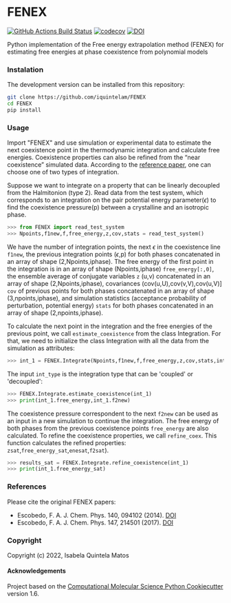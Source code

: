 FENEX
==============================
[//]: # (Badges)
[![GitHub Actions Build Status](https://github.com/REPLACE_WITH_OWNER_ACCOUNT/FENEX/workflows/CI/badge.svg)](https://github.com/REPLACE_WITH_OWNER_ACCOUNT/FENEX/actions?query=workflow%3ACI)
[![codecov](https://codecov.io/gh/REPLACE_WITH_OWNER_ACCOUNT/FENEX/branch/master/graph/badge.svg)](https://codecov.io/gh/REPLACE_WITH_OWNER_ACCOUNT/FENEX/branch/master)
[![DOI](https://doi.org/10.1063/1.4866764.svg)](https://doi.org/10.1063/1.4866764)


Python implementation of the Free energy extrapolation method (FENEX) for estimating free energies at phase coexistence from polynomial models 

### Instalation

The development version can be installed from this repository:
```bash
git clone https://github.com/iquintelam/FENEX
cd FENEX
pip install
```
### Usage

Import "FENEX" and use simulation or experimental data to estimate the next coexistence point in the thermodynamic integration and calculate free energies. Coexistence properties can also be refined from the “near coexistence” simulated data. According to the [reference paper](https://doi.org/10.1063/1.5006047), one can choose one of two types of integration.

Suppose we want to integrate on a property that can be linearly decoupled from the Halmitonion (type 2).
Read data from the test system, which corresponds to an integration on the pair potential energy parameter($\epsilon$) to find the coexistence pressure(p) between a crystalline and an isotropic phase.

```python
>>> from FENEX import read_test_system
>>> Npoints,f1new,f,free_energy,z,cov,stats = read_test_system() 
```
We have the number of integration points, the next $\epsilon$ in the coexistence line `f1new`, the previous integration points ($\epsilon$,p) for both phases concatenated in an array of shape (2,Npoints,iphase). The free energy of the first point in the integration is in an array of shape (Npoints,iphase) `free_energy[:,0]`, the ensemble average of conjugate variables `z` (u,v) concatenated in an array of shape (2,Npoints,iphase), covariances (cov(u,U),cov(v,V),cov(u,V)] `cov` of previous points for both phases concatenated in an array of shape (3,npoints,iphase), and simulation statistics (acceptance probability of perturbation, potential energy) `stats` for both phases concatenated in an array of shape (2,npoints,iphase).

To calculate the next point in the integration and the free energies of the previous point, we call `estimate_coexistence` from the class Integration. For that, we need to initialize the class Integration with all the data from the simulation as attributes:
```python
>>> int_1 = FENEX.Integrate(Npoints,f1new,f,free_energy,z,cov,stats,int_type)
```
The input `int_type` is the integration type that can be 'coupled' or 'decoupled':
```python
>>> FENEX.Integrate.estimate_coexistence(int_1) 
>>> print(int_1.free_energy,int_1.f2new)
```
The coexistence pressure correspondent to the next `f2new` can be used as an input in a new simulation to continue the integration. The free energy of both phases from the previous coexistence points `free_energy` are also calculated.
To refine the coexistence properties, we call `refine_coex`. This function calculates the refined properties: `zsat`,`free_energy_sat`,`enesat`,`f2sat`).
```python
>>> results_sat = FENEX.Integrate.refine_coexistence(int_1)
>>> print(int_1.free_energy_sat)
```
### References

Please cite the original FENEX papers: 
* Escobedo, F. A. J. Chem. Phys. 140, 094102 (2014). [DOI](https://doi.org/10.1063/1.4866764)
* Escobedo, F. A. J. Chem. Phys. 147, 214501 (2017). [DOI](https://doi.org/10.1063/1.5006047)

### Copyright

Copyright (c) 2022, Isabela Quintela Matos


#### Acknowledgements
 
Project based on the 
[Computational Molecular Science Python Cookiecutter](https://github.com/molssi/cookiecutter-cms) version 1.6.

